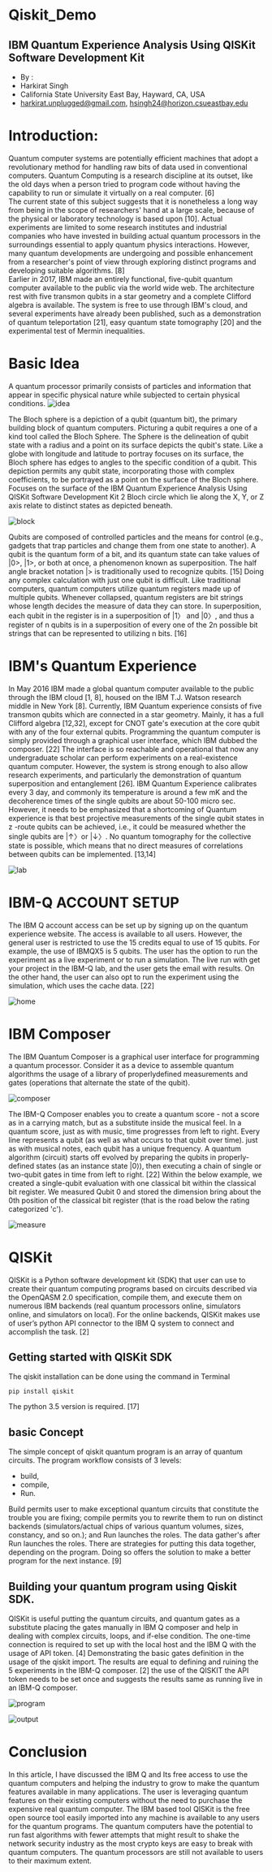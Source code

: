 # Qiskit_Demo

## IBM Quantum Experience Analysis Using QISKit Software Development Kit

* By :
* Harkirat Singh
* California State University East Bay, Hayward, CA, USA
* harkirat.unplugged@gmail.com, hsingh24@horizon.csueastbay.edu

# Introduction:

Quantum computer systems are potentially efficient machines that adopt a revolutionary method for handling raw bits of data used in conventional computers. Quantum Computing is a research discipline at its outset, like the old days when a person tried to program code without having the capability to run or simulate it virtually on a real computer. [6]  
The current state of this subject suggests that it is nonetheless a long way from being in the scope of researchers' hand at a large scale, because of the physical or laboratory technology is based upon [10]. Actual experiments are limited to some research institutes and industrial companies who have invested in building actual quantum processors in the surroundings essential to apply quantum physics interactions. However, many quantum developments are undergoing and possible enhancement from a researcher's point of view through exploring distinct programs and developing suitable algorithms. [8]  
Earlier in 2017, IBM made an entirely functional, five-qubit quantum computer available to the public via the world wide web. The architecture rest with five transmon qubits in a star geometry and a complete Clifford algebra is available. The system is free to use through IBM's cloud, and several experiments have already been published, such as a demonstration of quantum teleportation [21], easy quantum state tomography [20] and the experimental test of Mermin inequalities.

# Basic Idea 
A quantum processor primarily consists of particles and information that appear in specific physical nature while subjected to certain physical conditions.
![idea](images/idea.png)

The Bloch sphere is a depiction of a qubit (quantum bit), the primary building block of quantum computers. Picturing a qubit requires a one of a kind tool called the Bloch Sphere. The Sphere is the delineation of qubit state with a radius and a point on its surface depicts the qubit's state. Like a globe with longitude and latitude to portray focuses on its surface, the Bloch sphere has edges to angles to the specific condition of a qubit. This depiction permits any qubit state, incorporating those with complex coefficients, to be portrayed as a point on the surface of the Bloch sphere. Focuses on the surface of the IBM Quantum Experience Analysis Using QISKit Software Development Kit 2 Bloch circle which lie along the X, Y, or Z axis relate to distinct states as depicted beneath.

![block](images/block.png)

Qubits are composed of controlled particles and the means for control (e.g., gadgets that trap particles and change them from one state to another). A qubit is the quantum form of a bit, and its quantum state can take values of |0>, |1>, or both at once, a phenomenon known as superposition. The half angle bracket notation |> is traditionally used to recognize qubits. [15] Doing any complex calculation with just one qubit is difficult. Like traditional computers, quantum computers utilize quantum registers made up of multiple qubits. Whenever collapsed, quantum registers are bit strings whose length decides the measure of data they can store. In superposition, each qubit in the register is in a superposition of |1〉 and |0〉, and thus a register of n qubits is in a superposition of every one of the 2n possible bit strings that can be represented to utilizing n bits. [16]


# IBM's Quantum Experience 

In May 2016 IBM made a global quantum computer available to the public through the IBM cloud [1, 8], housed on the IBM T.J. Watson research middle in New York [8]. Currently, IBM Quantum experience consists of five transmon qubits which are connected in a star geometry. Mainly, it has a full Clifford algebra [12,32], except for CNOT gate's execution at the core qubit with any of the four external qubits. Programming the quantum computer is simply provided through a graphical user interface, which IBM dubbed the composer. [22] The interface is so reachable and operational that now any undergraduate scholar can perform experiments on a real-existence quantum computer. However, the system is strong enough to also allow research experiments, and particularly the demonstration of quantum superposition and entanglement [26]. IBM Quantum Experience calibrates every  3 day, and commonly its temperature is around a few mK and the decoherence times of the single qubits are about 50-100 micro sec. However, it needs to be emphasized that a shortcoming of Quantum experience is that best projective measurements of the single qubit states in z -route qubits can be achieved, i.e., it could be measured whether the single qubits are |↑〉or |↓〉. No quantum tomography for the collective state is possible, which means that no direct measures of correlations between qubits can be implemented. [13,14]

![lab](images/lab.png)

# IBM-Q ACCOUNT SETUP

The IBM Q account access can be set up by signing up on the quantum experience website. The access is available to all users. However, the general user is restricted to use the 15 credits equal to use of 15 qubits. For example, the use of IBMQX5 is 5 qubits. The user has the option to run the experiment as a live experiment or to run a simulation. The live run with get your project in the IBM-Q lab, and the user gets the email with results. On the other hand, the user can also opt to run the experiment using the simulation, which uses the cache data. [22]

![home](images/home.png)

# IBM Composer 

The IBM Quantum Composer is a graphical user interface for programming a quantum processor. Consider it as a device to assemble quantum algorithms the usage of a library of properlydefined measurements and gates (operations that alternate the state of the qubit).

![composer](images/composer.png)

The IBM-Q Composer enables you to create a quantum score - not a score as in a carrying match, but as a substitute inside the musical feel. In a quantum score, just as with music, time progresses from left to right. Every line represents a qubit (as well as what occurs to that qubit over time). just as with musical notes, each qubit has a unique frequency. A quantum algorithm (circuit) starts off evolved by preparing the qubits in properly-defined states (as an instance state |0⟩), then executing a chain of single or two-qubit gates in time from left to right. [22] Within the below example, we created a single-qubit evaluation with one classical bit within the classical bit register. We measured Qubit 0 and stored the dimension bring about the 0th position of the classical bit register (that is the road below the rating categorized 'c').

![measure](images/measure.png)

# QISKit

QISKit is a Python software development kit (SDK) that user can use to create their quantum computing programs based on circuits described via the OpenQASM 2.0 specification, compile them, and execute them on numerous IBM backends (real quantum processors online, simulators online, and simulators on local). For the online backends, QISKit makes use of user’s python API connector to the IBM Q system to connect and accomplish the task. [2]

## Getting started with QISKit SDK

The qiskit installation can be done using the command in Terminal 

```
pip install qiskit
```
The python 3.5 version is required. [17]

## basic Concept

The simple concept of qiskit quantum program is an array of quantum circuits. The program workflow consists of 3 levels: 

* build,
* compile, 
* Run. 

Build permits user to make exceptional quantum circuits that constitute the trouble you are fixing; compile permits you to rewrite them to run on distinct backends (simulators/actual chips of various quantum volumes, sizes, constancy, and so on.); and Run launches the roles. The data gather's after Run launches the roles. There are strategies for putting this data together, depending on the program. Doing so offers the solution to make a better program for the next instance. [9]

## Building your quantum program using Qiskit SDK.

QISKit is useful putting the quantum circuits, and quantum
gates as a substitute placing the gates manually in IBM Q
composer and help in dealing with complex circuits, loops, and
if-else condition. The one-time connection is required to set up
with the local host and the IBM Q with the usage of API token.
[4]
Demonstrating the basic gates definition in the usage of the
qiskit import. The results are equal to defining and ruining the 
5
experiments in the IBM-Q composer. [2]
the use of the QISKIT the API token needs to be set once and
suggests the results same as running live in an IBM-Q
composer.

![program](images/program.png)

![output](images/output.png)

# Conclusion 

In this article, I have discussed the IBM Q and Its free access to use the quantum computers and helping the industry to grow to make the quantum features available in many applications. The user is leveraging quantum features on their existing computers without the need to purchase the expensive real quantum computer. The IBM based tool QISKit is the free open source tool easily imported into any machine is available to any users for the quantum programs. The quantum computers have the potential to run fast algorithms with fewer attempts that might result to shake the network security industry as the most crypto keys are easy to break with quantum computers. The quantum processors are still not available to users to their maximum extent.
